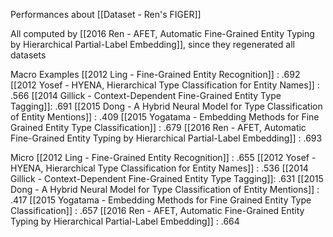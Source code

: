 Performances about [[Dataset - Ren's FIGER]]

All computed by [[2016 Ren - AFET, Automatic Fine-Grained Entity Typing by Hierarchical Partial-Label Embedding]], since they regenerated all datasets

Macro Examples
[[2012 Ling - Fine-Grained Entity Recognition]] : .692
[[2012 Yosef - HYENA, Hierarchical Type Classification for Entity Names]] : .566
[[2014 Gillick - Context-Dependent Fine-Grained Entity Type Tagging]]: .691
[[2015 Dong - A Hybrid Neural Model for Type Classification of Entity Mentions]] : .409
[[2015 Yogatama - Embedding Methods for Fine Grained Entity Type Classification]] : .679
[[2016 Ren - AFET, Automatic Fine-Grained Entity Typing by Hierarchical Partial-Label Embedding]] : .693

Micro
[[2012 Ling - Fine-Grained Entity Recognition]] : .655
[[2012 Yosef - HYENA, Hierarchical Type Classification for Entity Names]] : .536
[[2014 Gillick - Context-Dependent Fine-Grained Entity Type Tagging]]: .631
[[2015 Dong - A Hybrid Neural Model for Type Classification of Entity Mentions]] : .417
[[2015 Yogatama - Embedding Methods for Fine Grained Entity Type Classification]] : .657
[[2016 Ren - AFET, Automatic Fine-Grained Entity Typing by Hierarchical Partial-Label Embedding]] : .664
